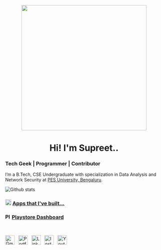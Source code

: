 <div align="center">
<img src="https://o.remove.bg/downloads/94558181-535b-4ad8-a26e-70f89b321f8a/4bea082c266f89a683119adc76715075-removebg-preview.png" width="400"><br>
<h1>Hi! I'm Supreet..</h1>
</div>

### Tech Geek | Programmer | Contributor

I’m a B.Tech, CSE Undergraduate with specialization in Data Analysis and Network Security at [PES University, Bengaluru](https://pes.edu/).

![Github stats](https://github-readme-stats.vercel.app/api?username=SupreetRonad)

### <a href="https://drive.google.com/drive/folders/1Q_7CsLuHp1WM1Gpf9f7YwWtv8PVWpBsM?usp=sharing"><img src="https://cdn-icons.flaticon.com/png/512/3405/premium/3405818.png?token=exp=1640280480~hmac=1fb5b9b9dffcbbd70270475851a701d0" width="19" title="Apps" /></a> [Apps that I've built...](https://drive.google.com/drive/folders/1Q_7CsLuHp1WM1Gpf9f7YwWtv8PVWpBsM?usp=sharing)

### <a href="https://play.google.com/store/apps/dev?id=5636646902925498070"><img src="https://cdn-icons-png.flaticon.com/512/888/888857.png" width="17" title="Playstore" /></a> [Playstore Dashboard](https://play.google.com/store/apps/dev?id=5636646902925498070)
<br/>
<p><a href="mailto:suppironad@gmail.com"><img src="https://cdn-icons.flaticon.com/png/512/3686/premium/3686989.png?token=exp=1640279623~hmac=8044b70007a7343bd8cb3464a2a6e83e" width="30" title="Gmail"/></a> &nbsp  <a href="https://supreetronad.github.io/web_portal/"><img src="https://cdn-icons.flaticon.com/png/512/5064/premium/5064120.png?token=exp=1640279273~hmac=b2e2f41da60c20e64fa32b0d46c1e2e7" width="30" title="Portfolio" /></a> &nbsp <a href="https://www.linkedin.com/in/supreet-ronad/"><img src="https://cdn-icons-png.flaticon.com/512/145/145807.png" width="30" title="LinkedIn" /></a> &nbsp <a href="https://www.instagram.com/supreetronad/"><img src="https://cdn-icons.flaticon.com/png/512/3955/premium/3955024.png?token=exp=1640279681~hmac=c5d4d61467f10fa74f032724d9a62ada" width="30" title="Instagram" /></a> &nbsp <a href="https://www.youtube.com/channel/UC0ahUe7606gvjh6rKZO1pHQ"><img src="https://cdn-icons.flaticon.com/png/512/3670/premium/3670147.png?token=exp=1640279750~hmac=a944fa85764ad246d0b8be083ceb6a92" width="30" title="Youtube" /></a>
</p>
